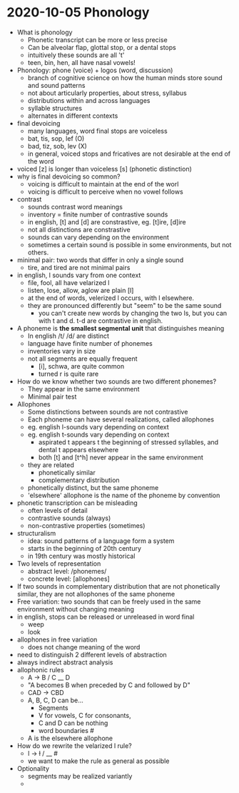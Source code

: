 # 2020-10-05 Phonology

* What is phonology
  * Phonetic transcript can be more or less precise
  * Can be alveolar flap, glottal stop, or a dental stops
  * intuitively these sounds are all 't'
  * teen, bin, hen, all have nasal vowels!
* Phonology: phone (voice) + logos (word, discussion)
  * branch of cognitive science on how the human minds store sound and sound patterns
  * not about articularly properties, about stress, syllabus
  * distributions within and across languages
  * syllable structures
  * alternates in different contexts
* final devoicing
  * many languages, word final stops are voiceless
  * bat, tis, sop, lef (O)
  * bad, tiz, sob, lev (X)
  * in general, voiced stops and fricatives are not desirable at the end of the word
* voiced [z] is longer than voiceless [s] (phonetic distinction)
* why is final devoicing so common?
  * voicing is difficult to maintain at the end of the worl
  * voicing is difficult to perceive when no vowel follows
* contrast
  * sounds contrast word meanings
  * inventory = finite number of contrastive sounds
  * in english, [t] and [d] are constrastive, eg. [t]ire, [d]ire
  * not all distinctions are constrastive
  * sounds can vary depending on the environment
  * sometimes a certain sound is possible in some environments, but not others.
* minimal pair: two words that differ in only a single sound
  * tire, and tired are not minimal pairs
* in english, l sounds vary from one context
  * file, fool, all have velarized l
  * listen, lose, allow, aglow are plain [l]
  * at the end of words, velerized l occurs, with l elsewhere.
  * they are pronounced differently but "seem" to be the same sound
    * you can't create new words by changing the two ls, but you can with t and d. t-d are contrastive in english.
* A phoneme is **the smallest segmental unit** that distinguishes meaning
  * In english /t/ /d/ are distinct
  * language have finite number of phonemes
  * inventories vary in size
  * not all segments are equally frequent
    * [i], schwa, are quite common
    * turned r is quite rare
* How do we know whether two sounds are two different phonemes?
  * They appear in the same environment
  * Minimal pair test
* Allophones
  * Some distinctions between sounds are not contrastive
  * Each phoneme can have several realizations, called allophones
  * eg. english l-sounds vary depending on context
  * eg. english t-sounds vary depending on context
    * aspirated t appears t the beginning of stressed syllables, and dental t appears elsewhere
    * both [t] and [t^h] never appear in the same environment
  * they are related
    * phonetically similar
    * complementary distribution
  * phonetically distinct, but the same phoneme
  * 'elsewhere' allophone is the name of the phoneme by convention
* phonetic transcription can be misleading
  * often levels of detail
  * contrastive sounds (always)
  * non-contrastive properties (sometimes)
* structuralism
  * idea: sound patterns of a language form a system
  * starts in the beginning of 20th century
  * in 19th century was mostly historical
* Two levels of representation
  * abstract level: /phonemes/
  * concrete level: [allophones]
* If two sounds in complementary distribution that are not phonetically similar, they are not allophones of the same phoneme
* Free variation: two sounds that can be freely used in the same environment without changing meaning
* in english, stops can be released or unreleased in word final
  * weep 
  * look
* allophones in free variation
  * does not change meaning of the word
* need to distinguish 2 different levels of abstraction
* always indirect abstract analysis
* allophonic rules
  * A -> B / C __ D
  * "A becomes B when preceded by C and followed by D"
  * CAD -> CBD
  * A, B, C, D can be...
    * Segments
    * V for vowels, C for consonants,
    * C and D can be nothing
    * word boundaries #     
  * A is the elsewhere allophone
* How do we rewrite the velarized l rule?
  * l -> ɫ / __ #
  * we want to make the rule as general as possible
* Optionality
  * segments may be realized variantly
  * 